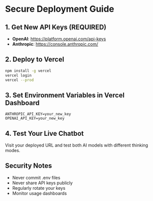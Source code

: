 # Secure Deployment Guide

## 1. Get New API Keys (REQUIRED)
- **OpenAI**: https://platform.openai.com/api-keys
- **Anthropic**: https://console.anthropic.com/

## 2. Deploy to Vercel
```bash
npm install -g vercel
vercel login
vercel --prod
```

## 3. Set Environment Variables in Vercel Dashboard
```
ANTHROPIC_API_KEY=your_new_key
OPENAI_API_KEY=your_new_key
```

## 4. Test Your Live Chatbot
Visit your deployed URL and test both AI models with different thinking modes.

## Security Notes
- Never commit .env files
- Never share API keys publicly
- Regularly rotate your keys
- Monitor usage dashboards